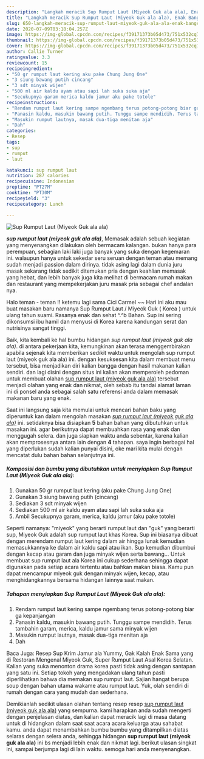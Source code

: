 ```yaml
---
description: "Langkah meracik Sup Rumput Laut (Miyeok Guk ala ala), Enak Banget"
title: "Langkah meracik Sup Rumput Laut (Miyeok Guk ala ala), Enak Banget"
slug: 650-langkah-meracik-sup-rumput-laut-miyeok-guk-ala-ala-enak-banget
date: 2020-07-09T03:18:04.257Z
image: https://img-global.cpcdn.com/recipes/f39171373b05d473/751x532cq70/sup-rumput-laut-miyeok-guk-ala-ala-foto-resep-utama.jpg
thumbnail: https://img-global.cpcdn.com/recipes/f39171373b05d473/751x532cq70/sup-rumput-laut-miyeok-guk-ala-ala-foto-resep-utama.jpg
cover: https://img-global.cpcdn.com/recipes/f39171373b05d473/751x532cq70/sup-rumput-laut-miyeok-guk-ala-ala-foto-resep-utama.jpg
author: Callie Turner
ratingvalue: 3.3
reviewcount: 15
recipeingredient:
- "50 gr rumput laut kering aku pake Chung Jung One"
- "3 siung bawang putih cincang"
- "3 sdt minyak wijen"
- "500 ml air kaldu ayam atau sapi lah suka suka aja"
- "Secukupnya garam merica kaldu jamur aku pake totole"
recipeinstructions:
- "Rendam rumput laut kering sampe ngembang terus potong-potong biar ga kepanjangan"
- "Panasin kaldu, masukin bawang putih. Tunggu sampe mendidih. Terus tambahin garam, merica, kaldu jamur sama minyak wijen"
- "Masukin rumput lautnya, masak dua-tiga menitan aja"
- "Dah"
categories:
- Resep
tags:
- sup
- rumput
- laut

katakunci: sup rumput laut 
nutrition: 287 calories
recipecuisine: Indonesian
preptime: "PT27M"
cooktime: "PT30M"
recipeyield: "3"
recipecategory: Lunch

---
```



![Sup Rumput Laut (Miyeok Guk ala ala)](https://img-global.cpcdn.com/recipes/f39171373b05d473/751x532cq70/sup-rumput-laut-miyeok-guk-ala-ala-foto-resep-utama.jpg)

<b><i>sup rumput laut (miyeok guk ala ala)</i></b>, Memasak adalah sebuah kegiatan yang menyenangkan dilakukan oleh bermacam kalangan. bukan hanya para perempuan, sebagian laki laki juga banyak yang suka dengan kegemaran ini. walaupun hanya untuk sekedar seru seruan dengan teman atau memang sudah menjadi passion dalam dirinya. tidak asing lagi dalam dunia juru masak sekarang tidak sedikit ditemukan pria dengan keahlian memasak yang hebat, dan lebih banyak juga kita melihat di bermacam rumah makan dan restaurant yang mempekerjakan juru masak pria sebagai chef andalan nya.

Halo teman - teman !! ketemu lagi sama Cici Carmel ~~ Hari ini aku mau buat masakan baru namanya Sup Rumput Laut / Miyeok Guk ( Korea ) untuk ulang tahun suami. Rasanya enak dan sehat ^.^b Bahan. Sup ini sering dikonsumsi ibu hamil dan menyusi di Korea karena kandungan serat dan nutrisinya sangat tinggi.

Baik, kita kembali ke hal bumbu hidangan <i>sup rumput laut (miyeok guk ala ala)</i>. di antara pekerjaan kita, kemungkinan akan terasa menggembirakan apabila sejenak kita memberikan sedikit waktu untuk mengolah sup rumput laut (miyeok guk ala ala) ini. dengan kesuksesan kita dalam membuat menu tersebut, bisa menjadikan diri kalian bangga dengan hasil makanan kalian sendiri. dan lagi disini dengan situs ini kalian akan memperoleh pedoman untuk membuat olahan <u>sup rumput laut (miyeok guk ala ala)</u> tersebut menjadi olahan yang enak dan nikmat, oleh sebab itu tandai alamat laman ini di ponsel anda sebagai salah satu referensi anda dalam memasak makanan baru yang enak.


Saat ini langsung saja kita memulai untuk mencari bahan baku yang diperuntuk kan dalam mengolah masakan <u><i>sup rumput laut (miyeok guk ala ala)</i></u> ini. setidaknya bisa disiapkan <b>5</b> bahan bahan yang dibutuhkan untuk masakan ini. agar berikutnya dapat membuahkan rasa yang enak dan menggugah selera. dan juga siapkan waktu anda sebentar, karena kalian akan memprosesnya antara lain dengan <b>4</b> tahapan. saya ingin berbagai hal yang diperlukan sudah kalian punyai disini, oke mari kita mulai dengan mencatat dulu bahan bahan selanjutnya ini.

<!--inarticleads1-->

##### Komposisi dan bumbu yang dibutuhkan untuk menyiapkan Sup Rumput Laut (Miyeok Guk ala ala):

1. Gunakan 50 gr rumput laut kering (aku pake Chung Jung One)
1. Gunakan 3 siung bawang putih (cincang)
1. Sediakan 3 sdt minyak wijen
1. Sediakan 500 ml air kaldu ayam atau sapi lah suka suka aja
1. Ambil Secukupnya garam, merica, kaldu jamur (aku pake totole)


Seperti namanya: &#34;miyeok&#34; yang berarti rumput laut dan &#34;guk&#34; yang berarti sup, Miyeok Guk adalah sup rumput laut khas Korea. Sup ini biasanya dibuat dengan merendam rumput laut kering dalam air hingga lunak kemudian memasukkannya ke dalam air kaldu sapi atau ikan. Sup kemudian dibumbui dengan kecap atau garam dan juga minyak wijen serta bawang… Untuk membuat sup rumput laut ala Korea ini cukup sederhana sehingga dapat digunakan pada setiap acara tertentu atau bahkan makan biasa. Kamu pun dapat mencampur miyeok guk dengan minyak wijen, kecap, atau menghidangkannya bersama hidangan lainnya saat makan. 

<!--inarticleads2-->

##### Tahapan menyiapkan Sup Rumput Laut (Miyeok Guk ala ala):

1. Rendam rumput laut kering sampe ngembang terus potong-potong biar ga kepanjangan
1. Panasin kaldu, masukin bawang putih. Tunggu sampe mendidih. Terus tambahin garam, merica, kaldu jamur sama minyak wijen
1. Masukin rumput lautnya, masak dua-tiga menitan aja
1. Dah


Baca Juga: Resep Sup Krim Jamur ala Yummy, Gak Kalah Enak Sama yang di Restoran Mengenal Miyeok Guk, Super Rumput Laut Asal Korea Selatan. Kalian yang suka menonton drama korea pasti tidak asing dengan santapan yang satu ini. Setiap tokoh yang mengadakan ulang tahun pasti diperlihatkan bahwa dia memakan sup rumput laut. Sajian hangat berupa soup dengan bahan utama wakame atau rumput laut. Yuk, olah sendiri di rumah dengan cara yang mudah dan sederhana. 

Demikianlah sedikit ulasan olahan tentang resep resep <u>sup rumput laut (miyeok guk ala ala)</u> yang sempurna. kami harapkan anda sudah mengerti dengan penjelasan diatas, dan kalian dapat meracik lagi di masa datang untuk di hidangkan dalam saat saat acara acara keluarga atau sahabat kamu. anda dapat menambahkan bumbu bumbu yang ditampilkan diatas selaras dengan selera anda, sehingga hidangan <b>sup rumput laut (miyeok guk ala ala)</b> ini bs menjadi lebih enak dan nikmat lagi. berikut ulasan singkat ini, sampai berjumpa lagi di lain waktu. semoga hari anda menyenangkan.
